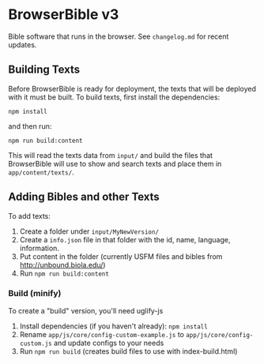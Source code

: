# BrowserBible v3

Bible software that runs in the browser. See `changelog.md` for recent updates.

## Building Texts

Before BrowserBible is ready for deployment, the texts that will be deployed with it must be built.  To build texts, first install the dependencies:

	npm install

and then run:

	npm run build:content

This will read the texts data from `input/` and build the files that BrowserBible will use to show and search texts and place them in `app/content/texts/`.

## Adding Bibles and other Texts

To add texts:

1. Create a folder under `input/MyNewVersion/`
2. Create a `info.json` file in that folder with the id, name, language, information.
3. Put content in the folder (currently USFM files and bibles from http://unbound.biola.edu/)
4. Run `npm run build:content`

### Build (minify) ###

To create a "build" version, you'll need uglify-js

1. Install dependencies (if you haven't already): `npm install`
2. Rename `app/js/core/config-custom-example.js` to `app/js/core/config-custom.js` and update configs to your needs
3. Run `npm run build` (creates build files to use with index-build.html)
